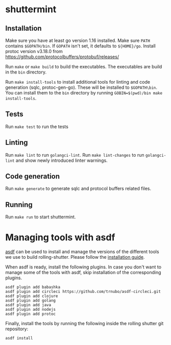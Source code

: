# shuttermint

## Installation

Make sure you have at least go version 1.16 installed. Make sure `PATH` contains
`$GOPATH/bin`. If `GOPATH` isn't set, it defaults to `${HOME}/go`. Install
protoc version v3.18.0 from
https://github.com/protocolbuffers/protobuf/releases/

Run `make` or `make build` to build the executables. The executables are build
in the `bin` directory.

Run `make install-tools` to install additional tools for linting and code
generation (sqlc, protoc-gen-go). These will be installed to `$GOPATH\bin`. You
can install them to the `bin` directory by running
`GOBIN=$(pwd)/bin make install-tools`.

## Tests

Run `make test` to run the tests

## Linting

Run `make lint` to run `golangci-lint`. Run `make lint-changes` to run
`golangci-lint` and show newly introduced linter warnings.

## Code generation

Run `make generate` to generate sqlc and protocol buffers related files.

## Running

Run `make run` to start shuttermint.

# Managing tools with asdf

[asdf](https://github.com/asdf-vm/asdf) can be used to install and manage the
versions of the different tools we use to build rolling-shutter. Please follow
the [installation guide](https://asdf-vm.com/guide/getting-started.html).

When asdf is ready, install the following plugins. In case you don't want to
manage some of the tools with asdf, skip installation of the corresponding
plugins.

```
asdf plugin add babashka
asdf plugin add circleci https://github.com/trnubo/asdf-circleci.git
asdf plugin add clojure
asdf plugin add golang
asdf plugin add java
asdf plugin add nodejs
asdf plugin add protoc
```

Finally, install the tools by running the following inside the rolling shutter
git repository:

```
asdf install
```
